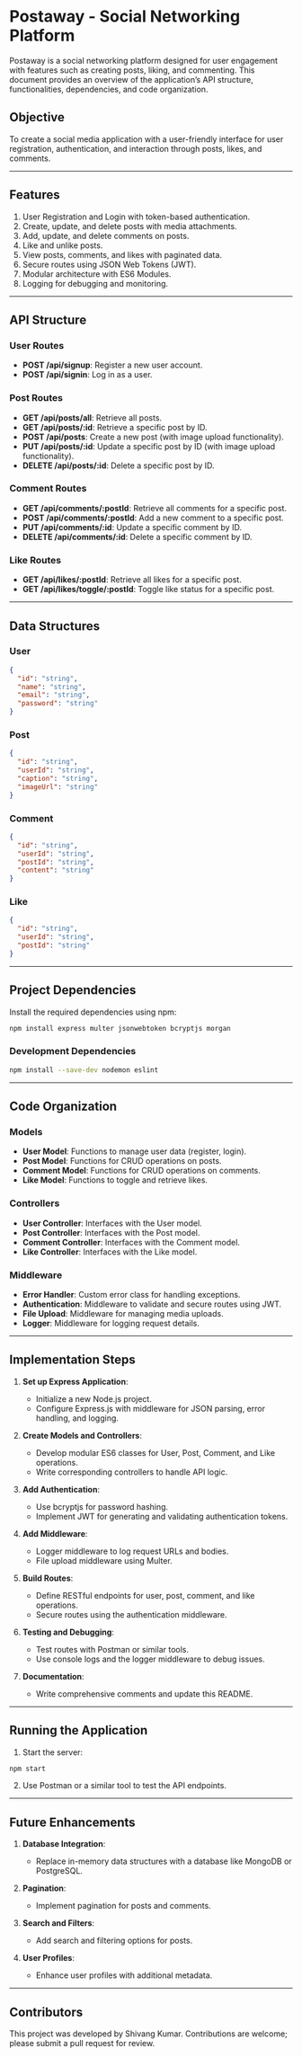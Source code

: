 # Postaway - Social Networking Platform

Postaway is a social networking platform designed for user engagement with features such as creating posts, liking, and commenting. This document provides an overview of the application’s API structure, functionalities, dependencies, and code organization.

## Objective
To create a social media application with a user-friendly interface for user registration, authentication, and interaction through posts, likes, and comments.

---

## Features
1. User Registration and Login with token-based authentication.
2. Create, update, and delete posts with media attachments.
3. Add, update, and delete comments on posts.
4. Like and unlike posts.
5. View posts, comments, and likes with paginated data.
6. Secure routes using JSON Web Tokens (JWT).
7. Modular architecture with ES6 Modules.
8. Logging for debugging and monitoring.

---

## API Structure

### User Routes
- **POST /api/signup**: Register a new user account.
- **POST /api/signin**: Log in as a user.

### Post Routes
- **GET /api/posts/all**: Retrieve all posts.
- **GET /api/posts/:id**: Retrieve a specific post by ID.
- **POST /api/posts**: Create a new post (with image upload functionality).
- **PUT /api/posts/:id**: Update a specific post by ID (with image upload functionality).
- **DELETE /api/posts/:id**: Delete a specific post by ID.

### Comment Routes
- **GET /api/comments/:postId**: Retrieve all comments for a specific post.
- **POST /api/comments/:postId**: Add a new comment to a specific post.
- **PUT /api/comments/:id**: Update a specific comment by ID.
- **DELETE /api/comments/:id**: Delete a specific comment by ID.

### Like Routes
- **GET /api/likes/:postId**: Retrieve all likes for a specific post.
- **GET /api/likes/toggle/:postId**: Toggle like status for a specific post.

---

## Data Structures

### User
```json
{
  "id": "string",
  "name": "string",
  "email": "string",
  "password": "string"
}
```

### Post
```json
{
  "id": "string",
  "userId": "string",
  "caption": "string",
  "imageUrl": "string"
}
```

### Comment
```json
{
  "id": "string",
  "userId": "string",
  "postId": "string",
  "content": "string"
}
```

### Like
```json
{
  "id": "string",
  "userId": "string",
  "postId": "string"
}
```

---

## Project Dependencies

Install the required dependencies using npm:
```bash
npm install express multer jsonwebtoken bcryptjs morgan
```

### Development Dependencies
```bash
npm install --save-dev nodemon eslint
```

---

## Code Organization

### Models
- **User Model**: Functions to manage user data (register, login).
- **Post Model**: Functions for CRUD operations on posts.
- **Comment Model**: Functions for CRUD operations on comments.
- **Like Model**: Functions to toggle and retrieve likes.

### Controllers
- **User Controller**: Interfaces with the User model.
- **Post Controller**: Interfaces with the Post model.
- **Comment Controller**: Interfaces with the Comment model.
- **Like Controller**: Interfaces with the Like model.

### Middleware
- **Error Handler**: Custom error class for handling exceptions.
- **Authentication**: Middleware to validate and secure routes using JWT.
- **File Upload**: Middleware for managing media uploads.
- **Logger**: Middleware for logging request details.

---

## Implementation Steps

1. **Set up Express Application**:
   - Initialize a new Node.js project.
   - Configure Express.js with middleware for JSON parsing, error handling, and logging.

2. **Create Models and Controllers**:
   - Develop modular ES6 classes for User, Post, Comment, and Like operations.
   - Write corresponding controllers to handle API logic.

3. **Add Authentication**:
   - Use bcryptjs for password hashing.
   - Implement JWT for generating and validating authentication tokens.

4. **Add Middleware**:
   - Logger middleware to log request URLs and bodies.
   - File upload middleware using Multer.

5. **Build Routes**:
   - Define RESTful endpoints for user, post, comment, and like operations.
   - Secure routes using the authentication middleware.

6. **Testing and Debugging**:
   - Test routes with Postman or similar tools.
   - Use console logs and the logger middleware to debug issues.

7. **Documentation**:
   - Write comprehensive comments and update this README.

---

## Running the Application

1. Start the server:
```bash
npm start
```

2. Use Postman or a similar tool to test the API endpoints.

---

## Future Enhancements

1. **Database Integration**:
   - Replace in-memory data structures with a database like MongoDB or PostgreSQL.

2. **Pagination**:
   - Implement pagination for posts and comments.

3. **Search and Filters**:
   - Add search and filtering options for posts.

4. **User Profiles**:
   - Enhance user profiles with additional metadata.

---

## Contributors
This project was developed by Shivang Kumar. Contributions are welcome; please submit a pull request for review.
